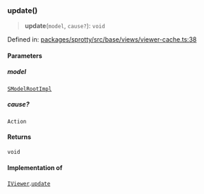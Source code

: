 
### update()

> **update**(`model`, `cause?`): `void`

Defined in: [packages/sprotty/src/base/views/viewer-cache.ts:38](https://github.com/eclipse-sprotty/sprotty/blob/f9b2433481cc27a1ac0c92d525a92039ae7f6c76/packages/sprotty/src/base/views/viewer-cache.ts#L38)

#### Parameters

##### model

[`SModelRootImpl`](../Class.SModelRootImpl)

##### cause?

`Action`

#### Returns

`void`

#### Implementation of

[`IViewer`](../Interface.IViewer).[`update`](../Interface.IViewer.md#update)
